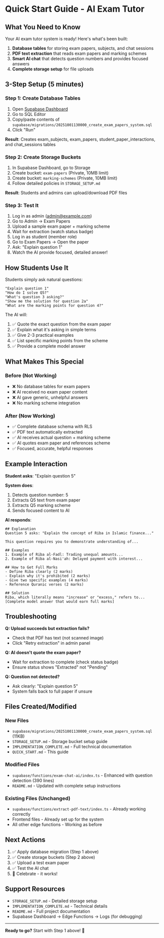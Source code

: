# Quick Start Guide - AI Exam Tutor

## What You Need to Know

Your AI exam tutor system is ready! Here's what's been built:

1. **Database tables** for storing exam papers, subjects, and chat sessions
2. **PDF text extraction** that reads exam papers and marking schemes
3. **Smart AI chat** that detects question numbers and provides focused answers
4. **Complete storage setup** for file uploads

## 3-Step Setup (5 minutes)

### Step 1: Create Database Tables

1. Open [Supabase Dashboard](https://supabase.com/dashboard)
2. Go to SQL Editor
3. Copy/paste contents of `supabase/migrations/20251001130000_create_exam_papers_system.sql`
4. Click "Run"

**Result**: Creates exam_subjects, exam_papers, student_paper_interactions, and chat_sessions tables

### Step 2: Create Storage Buckets

1. In Supabase Dashboard, go to Storage
2. Create bucket: `exam-papers` (Private, 10MB limit)
3. Create bucket: `marking-schemes` (Private, 10MB limit)
4. Follow detailed policies in `STORAGE_SETUP.md`

**Result**: Students and admins can upload/download PDF files

### Step 3: Test It

1. Log in as admin (admin@example.com)
2. Go to Admin → Exam Papers
3. Upload a sample exam paper + marking scheme
4. Wait for extraction (watch status badge)
5. Log in as student (member role)
6. Go to Exam Papers → Open the paper
7. Ask: "Explain question 1"
8. Watch the AI provide focused, detailed answer!

## How Students Use It

Students simply ask natural questions:

```
"Explain question 1"
"How do I solve Q5?"
"What's question 3 asking?"
"Show me the solution for question 2a"
"What are the marking points for question 4?"
```

The AI will:
1. ✅ Quote the exact question from the exam paper
2. ✅ Explain what it's asking in simple terms
3. ✅ Give 2-3 practical examples
4. ✅ List specific marking points from the scheme
5. ✅ Provide a complete model answer

## What Makes This Special

### Before (Not Working)
- ❌ No database tables for exam papers
- ❌ AI received no exam paper content
- ❌ AI gave generic, unhelpful answers
- ❌ No marking scheme integration

### After (Now Working)
- ✅ Complete database schema with RLS
- ✅ PDF text automatically extracted
- ✅ AI receives actual question + marking scheme
- ✅ AI quotes exam paper and references scheme
- ✅ Focused, accurate, helpful responses

## Example Interaction

**Student asks**: "Explain question 5"

**System does**:
1. Detects question number: 5
2. Extracts Q5 text from exam paper
3. Extracts Q5 marking scheme
4. Sends focused content to AI

**AI responds**:
```
## Explanation
Question 5 asks: "Explain the concept of Riba in Islamic finance..."

This question requires you to demonstrate understanding of...

## Examples
1. Example of Riba al-Fadl: Trading unequal amounts...
2. Example of Riba al-Nasi'ah: Delayed payment with interest...

## How to Get Full Marks
- Define Riba clearly (2 marks)
- Explain why it's prohibited (2 marks)
- Give two specific examples (4 marks)
- Reference Quranic verses (2 marks)

## Solution
Riba, which literally means "increase" or "excess," refers to...
[Complete model answer that would earn full marks]
```

## Troubleshooting

**Q: Upload succeeds but extraction fails?**
- Check that PDF has text (not scanned image)
- Click "Retry extraction" in admin panel

**Q: AI doesn't quote the exam paper?**
- Wait for extraction to complete (check status badge)
- Ensure status shows "Extracted" not "Pending"

**Q: Question not detected?**
- Ask clearly: "Explain question 5"
- System falls back to full paper if unsure

## Files Created/Modified

### New Files
- `supabase/migrations/20251001130000_create_exam_papers_system.sql` (11KB)
- `STORAGE_SETUP.md` - Storage bucket setup guide
- `IMPLEMENTATION_COMPLETE.md` - Full technical documentation
- `QUICK_START.md` - This guide

### Modified Files
- `supabase/functions/exam-chat-ai/index.ts` - Enhanced with question detection (390 lines)
- `README.md` - Updated with complete setup instructions

### Existing Files (Unchanged)
- `supabase/functions/extract-pdf-text/index.ts` - Already working correctly
- Frontend files - Already set up for the system
- All other edge functions - Working as before

## Next Actions

1. ✅ Apply database migration (Step 1 above)
2. ✅ Create storage buckets (Step 2 above)
3. ✅ Upload a test exam paper
4. ✅ Test the AI chat
5. 🎉 Celebrate - it works!

## Support Resources

- `STORAGE_SETUP.md` - Detailed storage setup
- `IMPLEMENTATION_COMPLETE.md` - Technical details
- `README.md` - Full project documentation
- Supabase Dashboard → Edge Functions → Logs (for debugging)

---

**Ready to go?** Start with Step 1 above! 🚀
